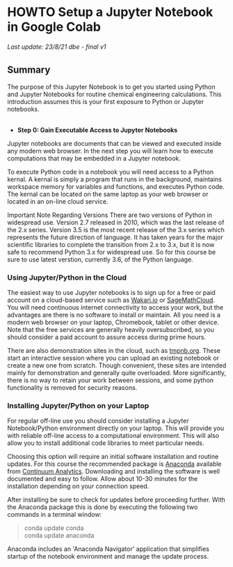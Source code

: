 # **HOWTO Setup a Jupyter Notebook in Google Colab**
###### Last update: 23/8/21 dbe - final v1

## Summary  
The purpose of this Jupyter Notebook is to get you started using Python and Jupyter Notebooks for routine chemical engineering calculations. This introduction assumes this is your first exposure to Python or Jupyter notebooks.  
</br>

- **Step 0: Gain Executable Access to Jupyter Notebooks** 

Jupyter notebooks are documents that can be viewed and executed inside any modern web browser. In the next step you will learn how to execute computations that may be embedded in a Jupyter notebook.
</br>

To execute Python code in a notebook you will need access to a Python kernal. A kernal is simply a program that runs in the background, maintains workspace memory for variables and functions, and executes Python code. The kernal can be located on the same laptop as your web browser or located in an on-line cloud service.
</br>

Important Note Regarding Versions There are two versions of Python in widespread use. Version 2.7 released in 2010, which was the last release of the 2.x series. Version 3.5 is the most recent release of the 3.x series which represents the future direction of language. It has taken years for the major scientific libraries to complete the transition from 2.x to 3.x, but it is now safe to recommend Python 3.x for widespread use. So for this course be sure to use latest verstion, currently 3.6, of the Python language.
</br>

### Using Jupyter/Python in the Cloud  
The easiest way to use Jupyter notebooks is to sign up for a free or paid account on a cloud-based service such as [Wakari.io](https://www.wakari.io/) or [SageMathCloud](https://cloud.sagemath.com/). You will need continuous internet connectivity to access your work, but the advantages are there is no software to install or maintain. All you need is a modern web browser on your laptop, Chromebook, tablet or other device. Note that the free services are generally heavily oversubscribed, so you should consider a paid account to assure access during prime hours.  

There are also demonstration sites in the cloud, such as [tmpnb.org](https://tmpnb.org/). These start an interactive session where you can upload an existing notebook or create a new one from scratch. Though convenient, these sites are intended mainly for demonstration and generally quite overloaded. More significantly, there is no way to retain your work between sessions, and some python functionality is removed for security reasons.  

### Installing Jupyter/Python on your Laptop  
For regular off-line use you should consider installing a Jupyter Notebook/Python environment directly on your laptop. This will provide you with reliable off-line access to a computational environment. This will also allow you to install additional code libraries to meet particular needs. 

Choosing this option will require an initial software installation and routine updates. For this course the recommended package is [Anaconda](https://store.continuum.io/cshop/anaconda/) available from [Continuum Analytics](http://continuum.io/). Downloading and installing the software is well documented and easy to follow. Allow about 10-30 minutes for the installation depending on your connection speed. 

After installing be sure to check for updates before proceeding further. With the Anaconda package this is done by executing the following two commands in a terminal window:  
> conda update conda  
> conda update anaconda

Anaconda includes an 'Anaconda Navigator' application that simplifies startup of the notebook environment and manage the update process.
